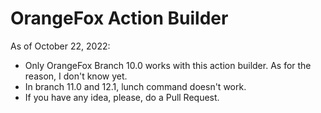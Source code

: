 # OrangeFox Action Builder
As of October 22, 2022:
  - Only OrangeFox Branch 10.0 works with this action builder. As for the reason, I don't know yet.
  - In branch 11.0 and 12.1, lunch command doesn't work.
  - If you have any idea, please, do a Pull Request.
